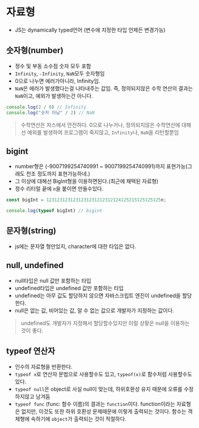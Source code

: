 # 자료형
- JS는 dynamically typed언어 (변수에 지정한 타입 언제든 변경가능)

## 숫자형(number)
- 정수 및 부동 소수점 숫자 모두 포함
- `Infinity`, `-Infinity`, `NaN`모두 숫자형임
- 0으로 나누면 에러가아니라, Infinity임.
- `NaN`은 에러가 발생했다는걸 나타내주는 값임. 즉, 정의되지않은 수학 연산의 결과는 `NaN`이고, 예외가 발생하는건 아니다.

```javascript
console.log(2 / 0) // Infinity
console.log("숫자 아님" / 2) // NaN
```

> 수학연산은 자스에서 안전하다. 0으로 나누거나, 정의되지않은 수학연산에 대해선 예외를 발생하여 프로그램이 죽지않고, `Infinity`나, `NaN`을 리턴할뿐임

## bigint
- number형은 (-9007199254740991 ~ 9007199254740991)까지 표현가능(그래도 천조 정도까지 표현가능하네.)
- 그 이상에 대해선 BigInt형을 이용하면된다.(최근에 채택된 자료형)
- 정수 리터럴 끝에 `n`을 붙이면 만들수있다.

```javascript
const bigInt = 1231231231231231231212312124125215125125125n;

console.log(typeof bigInt) // bigint 
```

## 문자형(string)
- js에는 문자열 형만있지, character에 대한 타입은 없다.

## null, undefined
- null타입은 null 값만 포함하는 타입
- undefined타입은 undefined 값만 포함하는 타입
- undefined는 아무 값도 할당하지 않으면 자바스크립트 엔진이 undefined을 할당한다.
- null은 없는 값, 비어있는 값, 알 수 없는 값으로 개발자가 지정하는 값이다.
> undefined도 개발자가 지정해서 할당할수있지만 이럴 상황은 null을 이용하는 것이 좋다.

## typeof 연산자
- 인수의 자료형을 반환한다.
- `typeof x`로 연산자 문법으로 사용할수도 있고, `typeof(x)`로 함수처럼 사용할수도있다.
- `typeof null`은 object로 사실 null이 맞는데, 하위호환성 유지 때문에 오류를 수정하지않고 남겨둠
- `typeof func` (func: 함수 이름)의 결과는 `function`이다. function이라는 자료형은 없지만, 이것도 또한 하위 호환성 문제때문에 이렇게 출력되는 것이다. 함수는 객체형에 속하기에 `object`가 출력되는 것이 적절하다.